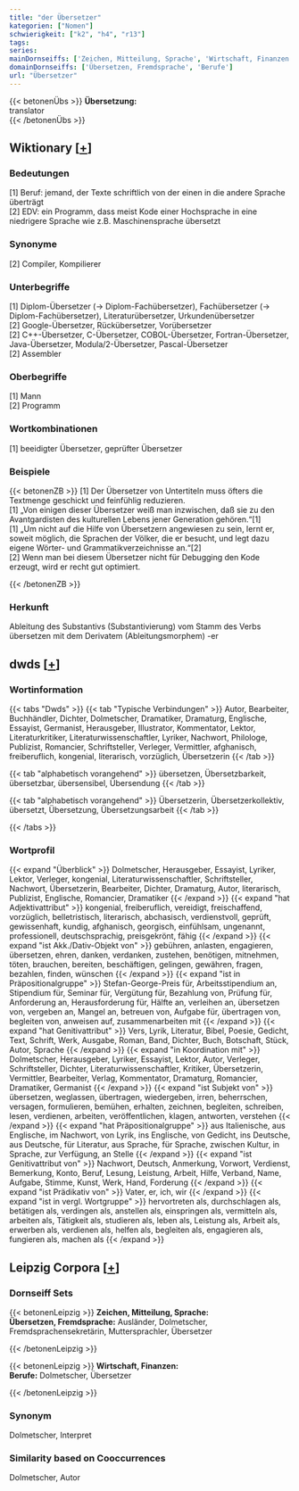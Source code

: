 ```yaml
---
title: "der Übersetzer"
kategorien: ["Nomen"]
schwierigkeit: ["k2", "h4", "r13"]
tags:
series:
mainDornseiffs: ['Zeichen, Mitteilung, Sprache', 'Wirtschaft, Finanzen']
domainDornseiffs: ['Übersetzen, Fremdsprache', 'Berufe']
url: "Übersetzer"
---
```


{{< betonenÜbs >}}
**Übersetzung:**  
translator  
{{< /betonenÜbs >}}

## Wiktionary [[+](https://de.wiktionary.org/wiki/Übersetzer)]

### Bedeutungen
[1] Beruf: jemand, der Texte schriftlich von der einen in die andere Sprache überträgt  
[2] EDV: ein Programm, dass meist Kode einer Hochsprache in eine niedrigere Sprache wie z.B. Maschinensprache übersetzt  

### Synonyme
[2] Compiler, Kompilierer  

### Unterbegriffe
[1] Diplom-Übersetzer (→ Diplom-Fachübersetzer), Fachübersetzer (→ Diplom-Fachübersetzer), Literaturübersetzer, Urkundenübersetzer  
[2] Google-Übersetzer, Rückübersetzer, Vorübersetzer  
[2] C++-Übersetzer, C-Übersetzer, COBOL-Übersetzer, Fortran-Übersetzer, Java-Übersetzer, Modula/2-Übersetzer, Pascal-Übersetzer  
[2] Assembler  

### Oberbegriffe
[1] Mann  
[2] Programm  

### Wortkombinationen
[1] beeidigter Übersetzer, geprüfter Übersetzer  

### Beispiele
{{< betonenZB >}}
[1] Der Übersetzer von Untertiteln muss öfters die Textmenge geschickt und feinfühlig reduzieren.  
[1] „Von einigen dieser Übersetzer weiß man inzwischen, daß sie zu den Avantgardisten des kulturellen Lebens jener Generation gehören.“[1]  
[1] „Um nicht auf die Hilfe von Übersetzern angewiesen zu sein, lernt er, soweit möglich, die Sprachen der Völker, die er besucht, und legt dazu eigene Wörter- und Grammatikverzeichnisse an.“[2]  
[2] Wenn man bei diesem Übersetzer nicht für Debugging den Kode erzeugt, wird er recht gut optimiert.  

{{< /betonenZB >}}
### Herkunft
Ableitung des Substantivs (Substantivierung) vom Stamm des Verbs übersetzen mit dem Derivatem (Ableitungsmorphem) -er  



## dwds [[+](https://www.dwds.de/wb/Übersetzer)]

### Wortinformation
{{< tabs "Dwds" >}}
{{< tab "Typische Verbindungen" >}}
Autor, Bearbeiter, Buchhändler, Dichter, Dolmetscher, Dramatiker, Dramaturg, Englische, Essayist, Germanist, Herausgeber, Illustrator, Kommentator, Lektor, Literaturkritiker, Literaturwissenschaftler, Lyriker, Nachwort, Philologe, Publizist, Romancier, Schriftsteller, Verleger, Vermittler, afghanisch, freiberuflich, kongenial, literarisch, vorzüglich, Übersetzerin
{{< /tab >}}

{{< tab "alphabetisch vorangehend" >}}
übersetzen, Übersetzbarkeit, übersetzbar, übersensibel, Übersendung
{{< /tab >}}

{{< tab "alphabetisch vorangehend" >}}
Übersetzerin, Übersetzerkollektiv, übersetzt, Übersetzung, Übersetzungsarbeit
{{< /tab >}}

{{< /tabs >}}

### Wortprofil
{{< expand "Überblick" >}} Dolmetscher, Herausgeber, Essayist, Lyriker, Lektor, Verleger, kongenial, Literaturwissenschaftler, Schriftsteller, Nachwort, Übersetzerin, Bearbeiter, Dichter, Dramaturg, Autor, literarisch, Publizist, Englische, Romancier, Dramatiker {{< /expand >}}
{{< expand "hat Adjektivattribut" >}} kongenial, freiberuflich, vereidigt, freischaffend, vorzüglich, belletristisch, literarisch, abchasisch, verdienstvoll, geprüft, gewissenhaft, kundig, afghanisch, georgisch, einfühlsam, ungenannt, professionell, deutschsprachig, preisgekrönt, fähig {{< /expand >}}
{{< expand "ist Akk./Dativ-Objekt von" >}} gebühren, anlasten, engagieren, übersetzen, ehren, danken, verdanken, zustehen, benötigen, mitnehmen, töten, brauchen, bereiten, beschäftigen, gelingen, gewähren, fragen, bezahlen, finden, wünschen {{< /expand >}}
{{< expand "ist in Präpositionalgruppe" >}} Stefan-George-Preis für, Arbeitsstipendium an, Stipendium für, Seminar für, Vergütung für, Bezahlung von, Prüfung für, Anforderung an, Herausforderung für, Hälfte an, verleihen an, übersetzen von, vergeben an, Mangel an, betreuen von, Aufgabe für, übertragen von, begleiten von, anweisen auf, zusammenarbeiten mit {{< /expand >}}
{{< expand "hat Genitivattribut" >}} Vers, Lyrik, Literatur, Bibel, Poesie, Gedicht, Text, Schrift, Werk, Ausgabe, Roman, Band, Dichter, Buch, Botschaft, Stück, Autor, Sprache {{< /expand >}}
{{< expand "in Koordination mit" >}} Dolmetscher, Herausgeber, Lyriker, Essayist, Lektor, Autor, Verleger, Schriftsteller, Dichter, Literaturwissenschaftler, Kritiker, Übersetzerin, Vermittler, Bearbeiter, Verlag, Kommentator, Dramaturg, Romancier, Dramatiker, Germanist {{< /expand >}}
{{< expand "ist Subjekt von" >}} übersetzen, weglassen, übertragen, wiedergeben, irren, beherrschen, versagen, formulieren, bemühen, erhalten, zeichnen, begleiten, schreiben, lesen, verdienen, arbeiten, veröffentlichen, klagen, antworten, verstehen {{< /expand >}}
{{< expand "hat Präpositionalgruppe" >}} aus Italienische, aus Englische, im Nachwort, von Lyrik, ins Englische, von Gedicht, ins Deutsche, aus Deutsche, für Literatur, aus Sprache, für Sprache, zwischen Kultur, in Sprache, zur Verfügung, an Stelle {{< /expand >}}
{{< expand "ist Genitivattribut von" >}} Nachwort, Deutsch, Anmerkung, Vorwort, Verdienst, Bemerkung, Konto, Beruf, Lesung, Leistung, Arbeit, Hilfe, Verband, Name, Aufgabe, Stimme, Kunst, Werk, Hand, Forderung {{< /expand >}}
{{< expand "ist Prädikativ von" >}} Vater, er, ich, wir {{< /expand >}}
{{< expand "ist in vergl. Wortgruppe" >}} hervortreten als, durchschlagen als, betätigen als, verdingen als, anstellen als, einspringen als, vermitteln als, arbeiten als, Tätigkeit als, studieren als, leben als, Leistung als, Arbeit als, erwerben als, verdienen als, helfen als, begleiten als, engagieren als, fungieren als, machen als {{< /expand >}}

## Leipzig Corpora [[+](https://corpora.uni-leipzig.de/en/res?word=Übersetzer&corpusId=deu_newscrawl-public_2018)]

### Dornseiff Sets
{{< betonenLeipzig >}}
**Zeichen, Mitteilung, Sprache:**  
**Übersetzen, Fremdsprache:** Ausländer, Dolmetscher, Fremdsprachensekretärin, Muttersprachler, Übersetzer  

{{< /betonenLeipzig >}}


{{< betonenLeipzig >}}
**Wirtschaft, Finanzen:**  
**Berufe:** Dolmetscher, Übersetzer  

{{< /betonenLeipzig >}}

### Synonym
Dolmetscher, Interpret


### Similarity based on Cooccurrences
Dolmetscher, Autor

